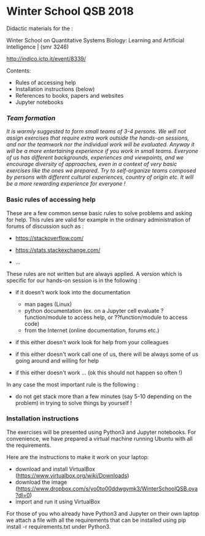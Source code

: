# Winter School QSB 2018

Didactic materials for the :

Winter School on Quantitative Systems Biology: Learning and Artificial Intelligence | (smr 3246)

http://indico.ictp.it/event/8339/


Contents:

- Rules of accessing help
- Installation instructions (below)
- References to books, papers and websites
- Jupyter notebooks


### *Team formation*

*It is warmly suggested to form small teams of 3-4 persons.
We will not assign exercises that require extra work outside the hands-on sessions, 
and nor the teamwork nor the individual work will be evaluated. Anyway it will 
be a more entertaining experience if you work in small teams. Everyone of us has different 
backgrounds, experiences and viewpoints, and we encourage diversity of approaches,
even in a context of very basic exercises like the ones we prepared. Try to 
self-organize teams composed by persons with different cultural experiences, 
country of origin etc. It will be a more rewarding experience for everyone !*

### Basic rules of accessing help

These are a few common sense basic rules to solve problems and asking for help.
This rules are valid for example in the ordinary administration of forums of discussion 
such as :

- https://stackoverflow.com/

- https://stats.stackexchange.com/

- ...

These rules are not written but are always applied. A version which is specific
for our hands-on session is in the following :

- if it doesn't work look into the documentation 
  - man pages (Linux)
  - python documentation (ex. on a Jupyter cell evaluate ?function/module to access help, or ??function/module to access code)
  - from the Internet (online documentation, forums etc.)
  
- if this either doesn't work look for help from your colleagues

- if this either doesn't work call one of us, there will be always some of us going around and
  willing for help

- if this either doesn't work ... (ok this should not happen so often !)

In any case the most important rule is the following :

- do not get stack more than a few minutes (say 5-10 depending on the problem) in trying to solve things by yourself !


### Installation instructions

The exercises will be presented using Python3 and Jupyter notebooks. 
For convenience, we have prepared a virtual machine running Ubuntu with all the requirements. 

Here are the instructions to make it work on your laptop:
- download and install VirtualBox (https://www.virtualbox.org/wiki/Downloads) 
- download the image (https://www.dropbox.com/s/yo0to00ddwgymk3/WinterSchoolQSB.ova?dl=0)
- import and run it using VirtualBox 

For those of you who already have Python3 and Jupyter on their own laptop we attach a file with all the requirements that can be installed using pip install -r requirements.txt under Python3.
